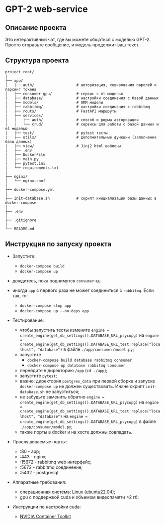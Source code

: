 # GPT-2 web-service

## Описание проекта

Это интерактивный чат, где вы можете общаться с моделью GPT-2. Просто отправьте сообщение, и модель продолжит ваш текст.

## Структура проекта

```plaintext
project_root/
|
├── app/
|   ├── auth/                   # авторизация, хеширования паролей и парсинг токена
│   ├── consumer-gpu/           # сервис с ml моделью
|   ├── database/               # настройки соединения с базой данных
|   ├── models/                 # ORM модели
|   ├── rabbitmq/               # настройки соединения с rabbitmq
|   ├── routs/                  # FastAPI маршруты
|   ├── services/
|   |   ├── auth/               # способ и форма авторизации
|   |   └── crud/               # сервисы для работы с базой данных и ml моделью
|   ├── test/                   # pytest тесты
|   ├── utils/                  # дополнительные функции (заполнение базы данных)
|   ├── view/                   # Jinj2 html шаблоны
|   ├── .env
|   ├── DockerFile
|   ├── main.py
|   ├── pytest.ini
|   └── requirements.txt
|
├── nginx/
│   └── nginx.conf
|
├── docker-compose.yml
|
├── init-database.sh            # скрипт инициализации базы данных в docker-compose
|
├── .env
│
├── .gitignore
|
└── README.md
```

## Инструкция по запуску проекта

- Запустите:
  - `docker-compose build`
  - `docker-compose up`
- дождитесь, пока поднимутся `consumer`-ы;
- иногда `app` с первого раза не может соединиться с `rabbitmq`. Если так, то:
  - `docker-compose stop app`
  - `docker-compose up --no-deps app`

- Тестирование:
  - чтобы запустить тесты измените `engine = create_engine(get_db_settings().DATABASE_URL_psycopg)` на `engine = create_engine(get_db_settings().DATABASE_URL_test.replace("localhost", "database")` в файле `./app/consumer/model.py`;
  - запустите
    - `docker-compose build database rabbitmq consumer`
    - `docker-compose up database rabbitmq consumer`
  - перейдите в директорию `/app` (`cd ./app`);
  - запустите `pytest`;
  - важно: директория `postgres_data` при первой сборке и запуске `docker-compose up` не должен существовать. Иначе скрипт `init-database.sh` не запуститься;
  - не забудьте заменить обратно `engine = create_engine(get_db_settings().DATABASE_URL_psycopg)` на `engine = create_engine(get_db_settings().DATABASE_URL_test.replace("localhost", "database")`  на `engine = create_engine(get_db_settings().DATABASE_URL_psycopg)` в файле `./app/consumer/model.py`;
  - также порты в docker и на хосте должны совпадать.

- Прослушиваемые порты:
  - :80 - app;
  - :443 - nginx;
  - :15672 - rabbitmq web интерфейс;
  - :5672 - rabbitmq соединение;
  - :5432 - postgresql

- Аппаратные требования:
  - операционная система: Linux (ubuntu22.04);
  - gpu с поддержкой cuda и объемом видеопамяти >2 гб;

- Инструкции по настройки cuda:
  - [NVIDIA Container Toolkit](https://docs.nvidia.com/datacenter/cloud-native/container-toolkit/latest/install-guide.html)
